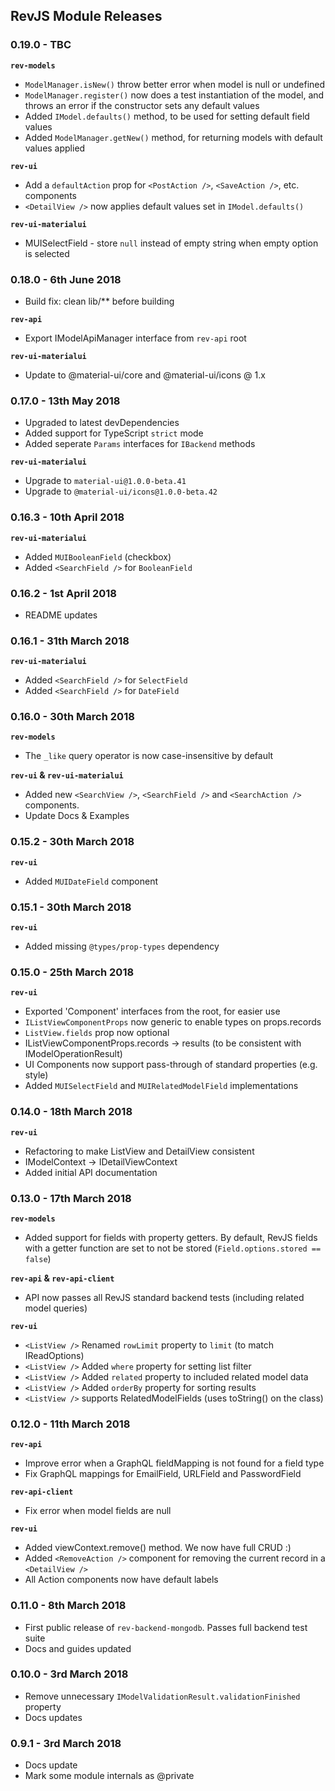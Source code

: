 
## RevJS Module Releases

### 0.19.0 - TBC

**`rev-models`**

* `ModelManager.isNew()` throw better error when model is null or undefined
* `ModelManager.register()` now does a test instantiation of the model, and throws an error if the constructor sets any default values
* Added `IModel.defaults()` method, to be used for setting default field values
* Added `ModelManager.getNew()` method, for returning models with default values applied

**`rev-ui`**

* Add a `defaultAction` prop for `<PostAction />`, `<SaveAction />`, etc. components
* `<DetailView />` now applies default values set in `IModel.defaults()`

**`rev-ui-materialui`**

* MUISelectField - store `null` instead of empty string when empty option is selected

### 0.18.0 - 6th June 2018

* Build fix: clean lib/** before building

**`rev-api`**

* Export IModelApiManager interface from `rev-api` root

**`rev-ui-materialui`**

* Update to @material-ui/core and @material-ui/icons @ 1.x

### 0.17.0 - 13th May 2018

* Upgraded to latest devDependencies
* Added support for TypeScript `strict` mode
* Added seperate `Params` interfaces for `IBackend` methods

**`rev-ui-materialui`**

* Upgrade to `material-ui@1.0.0-beta.41` 
* Upgrade to `@material-ui/icons@1.0.0-beta.42`

### 0.16.3 - 10th April 2018

**`rev-ui-materialui`**

* Added `MUIBooleanField` (checkbox)
* Added `<SearchField />` for `BooleanField`

### 0.16.2 - 1st April 2018

* README updates

### 0.16.1 - 31th March 2018

**`rev-ui-materialui`**

* Added `<SearchField />` for `SelectField`
* Added `<SearchField />` for `DateField`

### 0.16.0 - 30th March 2018

**`rev-models`**

* The `_like` query operator is now case-insensitive by default

**`rev-ui` & `rev-ui-materialui`**

* Added new `<SearchView />`, `<SearchField />` and `<SearchAction />` components.
* Update Docs & Examples

### 0.15.2 - 30th March 2018

**`rev-ui`**

* Added `MUIDateField` component

### 0.15.1 - 30th March 2018

**`rev-ui`**

* Added missing `@types/prop-types` dependency

### 0.15.0 - 25th March 2018

**`rev-ui`**

* Exported 'Component' interfaces from the root, for easier use
* `IListViewComponentProps` now generic to enable types on props.records
* `ListView.fields` prop now optional
* IListViewComponentProps.records -> results (to be consistent with IModelOperationResult)
* UI Components now support pass-through of standard properties (e.g. style)
* Added `MUISelectField` and `MUIRelatedModelField` implementations

### 0.14.0 - 18th March 2018

**`rev-ui`**

* Refactoring to make ListView and DetailView consistent
* IModelContext -> IDetailViewContext
* Added initial API documentation

### 0.13.0 - 17th March 2018

**`rev-models`**

* Added support for fields with property getters. By default, RevJS fields
  with a getter function are set to not be stored (`Field.options.stored == false`)

**`rev-api` & `rev-api-client`**

* API now passes all RevJS standard backend tests (including related model queries)

**`rev-ui`**

* `<ListView />` Renamed `rowLimit` property to `limit` (to match IReadOptions)
* `<ListView />` Added `where` property for setting list filter
* `<ListView />` Added `related` property to included related model data
* `<ListView />` Added `orderBy` property for sorting results
* `<ListView />` supports RelatedModelFields (uses toString() on the class)

### 0.12.0 - 11th March 2018

**`rev-api`**

* Improve error when a GraphQL fieldMapping is not found for a field type
* Fix GraphQL mappings for EmailField, URLField and PasswordField

**`rev-api-client`**

* Fix error when model fields are null

**`rev-ui`**

* Added viewContext.remove() method. We now have full CRUD :)
* Added `<RemoveAction />` component for removing the current record in a `<DetailView />`
* All Action components now have default labels

### 0.11.0 - 8th March 2018

* First public release of `rev-backend-mongodb`. Passes full backend test suite
* Docs and guides updated

### 0.10.0 - 3rd March 2018

* Remove unnecessary `IModelValidationResult.validationFinished` property
* Docs updates

### 0.9.1 - 3rd March 2018

* Docs update
* Mark some module internals as @private